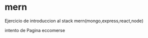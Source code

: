 # mern
Ejercicio de introduccion al stack mern(mongo,express,react,node)

intento de Pagina eccomerse
